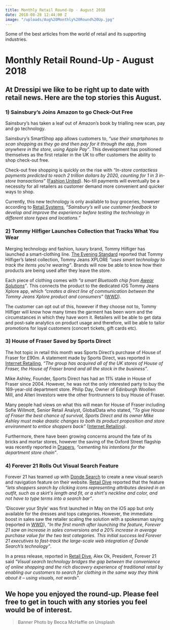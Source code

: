 ```yaml
---
title: Monthly Retail Round-Up - August 2018
date: 2018-08-28 12:44:00 Z
image: "/uploads/Aug%20Monthly%20Round%20Up.jpg"
---
```


Some of the best articles from the world of retail and its supporting industries.

# Monthly Retail Round-Up - August 2018

## At Dressipi we like to be right up to date with retail news. Here are the top stories this August.

### 1) Sainsbury’s Joins Amazon to go Check-Out Free

Sainsbury’s has taken a leaf out of Amazon’s book by trialling new scan, pay and go technology. 

Sainsbury’s SmartShop app allows customers to, *“use their smartphones to scan shopping as they go and then pay for it through the app, from anywhere in the store, using Apple Pay”*. This development has positioned themselves as the first retailer in the UK to offer customers the ability to shop check-out free.

Check-out free shopping is quickly on the rise with *“In-store contactless payments predicted to reach 2 trillion dollars by 2020, counting for 1 in 3 in-store transactions”* ([Fashion United](https://fashionunited.uk/news/retail/sainsbury-s-trials-till-free-shopping/2018081438316)). No-till payments will eventually be a necessity for all retailers as customer demand more convenient and quicker ways to shop. 

Currently, this new technology is only available to buy groceries, however according to [Retail Systems](http://www.retail-systems.com/rs/Sainsburys_Scan_And_Go_Trial_London.php), *“Sainsbury’s will use customer feedback to develop and improve the experience before testing the technology in different store types and locations.”*

### 2) Tommy Hilfiger Launches Collection that Tracks What You Wear

Merging technology and fashion, luxury brand, Tommy Hilfiger has launched a smart-clothing line. [The Evening Standard](https://www.standard.co.uk/fashion/tommy-hilfiger-xplore-technology-a3899606.html) reported that Tommy Hilfiger’s latest collection, Tommy Jeans XPLORE *“uses smart technology to track the items you’re wearing”*. Brands will now be able to know how their products are being used after they leave the store. 

Each piece of clothing comes with *“a smart Bluetooth chip from [Awear Solutions](https://www.awearsolutions.com/#about)”*. This connects the product to the dedicated iOS Tommy Jeans Xplore app, which *“creates a direct line of communication between the Tommy Jeans Xplore product and consumers”* ([WWD](https://wwd.com/fashion-news/fashion-scoops/tommy-hilfiger-launches-tommy-jeans-xplore-1202764296/)).

The customer can opt out of this, however if they choose not to, Tommy Hilfiger will know how many times the garment has been worn and the circumstances in which they have worn it. Retailers will be able to get data and post-sale analytics on product usage and therefore, will be able to tailor promotions for loyal customers (concert tickets, gift cards etc).

### 3) House of Fraser Saved by Sports Direct

The hot topic in retail this month was Sports Direct’s purchase of House of Fraser for £90m. A statement made by Sports Direct, was reported in [Internet Retailing](https://internetretailing.net/industry/industry/house-of-fraser-dies-and-rises-again-thanks-to-sports-direct--but-what-next-18245?Preview=1&utm_source=bm23&utm_medium=email&utm_term=House+of+Fraser+dies+and+rises+again+thanks+to+Sports+Direct+%E2%80%93+but+what+next?&utm_content=IR+newsletter+-+10+August+2018&utm_campaign=10/08/2018), *“The group has acquired all of the UK stores of House of Fraser, the House of Fraser brand and all the stock in the business”*.

Mike Ashley, Founder, Sports Direct has had an 11% stake in House of Fraser since 2004. However, he was not the only interested party to buy the 169-year-old department store. Philip Day, Owner of Edinburgh Woollen Mill, and Alteri Investors were the other frontrunners to buy House of Fraser.

Many people had views on what this will mean for House of Fraser including Sofie Willmott, Senior Retail Analyst, GlobalData who stated, *"To give House of Fraser the best chance of survival, Sports Direct and its owner Mike Ashley must make drastic changes to both its product proposition and store environment to entice shoppers back”* ([Internet Retailing](https://internetretailing.net/industry/industry/house-of-fraser-dies-and-rises-again-thanks-to-sports-direct--but-what-next-18245?Preview=1&utm_source=bm23&utm_medium=email&utm_term=House+of+Fraser+dies+and+rises+again+thanks+to+Sports+Direct+%E2%80%93+but+what+next?&utm_content=IR+newsletter+-+10+August+2018&utm_campaign=10/08/2018)).

Furthermore, there have been growing concerns around the fate of its bricks and mortar stores, however the saving of the Oxford Street flagship was recently reported in [Drapers](https://www.drapersonline.com/news/ashley-secures-house-of-fraser-oxford-street-flagship/7031803.article?search=https%3a%2f%2fwww.drapersonline.com%2fsearcharticles%3fqsearch%3d1%26keywords%3dhouse+of+fraser), *“cementing his intentions for the department store chain”*.

### 4) Forever 21 Rolls Out Visual Search Feature

Forever 21 has teamed up with [Donde Search](https://www.dondesearch.com/) to create a new visual search and navigation feature on their website. [Retail Dive](https://www.retaildive.com/news/forever-21-visual-search-tool-boosted-purchase-value-by-20/530770/) reported that the feature *“lets shoppers search by clicking icons representing attributes desired in an outfit, such as a skirt's length and fit, or a shirt's neckline and color, and not have to type terms into a search bar”*.

‘Discover your Style’ was first launched in May on the iOS app but only available for the dresses and tops categories. However, the immediate boost in sales saw the retailer scaling the solution with a spokesman saying (reported in [WWD](https://wwd.com/business-news/technology/forever-21-visual-search-1202776337/)), *“In the first month after launching the feature, Forever 21 saw an increase in sales conversions and a 20% increase in average purchase value for the two test categories. This initial success led Forever 21 executives to fast-track the large-scale web integration of Donde Search’s technology”*.

In a press release, reported in [Retail Dive](https://www.retaildive.com/news/forever-21-visual-search-tool-boosted-purchase-value-by-20/530770/), Alex Ok, President, Forever 21 said *"Visual search technology bridges the gap between the convenience of online shopping and the rich discovery experience of traditional retail by enabling our customers to search for clothing in the same way they think about it – using visuals, not words"*. 

## We hope you enjoyed the round-up. Please feel free to get in touch with any stories you feel would be of interest.

> Banner Photo by Becca McHaffie on Unsplash



